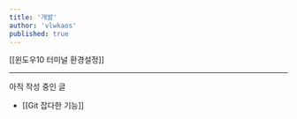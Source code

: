 ```yaml
---
title: '개발'
author: 'vlwkaos'
published: true
---
```


[[윈도우10 터미널 환경설정]]

--- 

아직 작성 중인 글

- [[Git 잡다한 기능]]